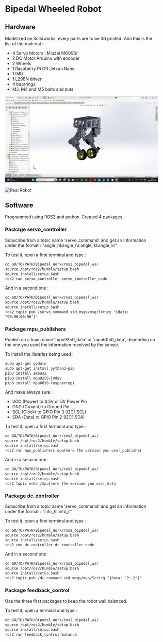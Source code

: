 # Bipedal Wheeled Robot

## Hardware

Modelized on Solidworks, every parts are to be 3d printed. And this is the list of the material : 

 - 4 Servo Motors : Miuzei MG996r
 - 2 DC Motor Arduino with encoder
 - 2 Wheels
 - 1 Raspberry Pi OR Jetson Nano
 - 1 IMU
 - 1 L298N driver
 - 4 bearrings
 - M3, M4 and M5 bolts and nuts

![CAD model](medias/bipedal_robot_cad.png)

![Real Robot](medias/bipedal_robot_real.png)

## Software

Programmed using ROS2 and python. Created 4 packages.

### Package servo_controller

Subscribe from a topic name 'servo_command' and get an information under the format : "angle_hl:angle_hr:angle_kl:angle_kr"

To test it, open a first terminal and type :

```
cd GO/TO/PATH/Bipedal_Work/ros2_bipedal_ws/
source /opt/ros2/humble/setup.bash
source install/setup.bash
ros2 run servo_controller servo_controller_node
```

And in a second one :
```
cd GO/TO/PATH/Bipedal_Work/ros2_bipedal_ws/
source /opt/ros2/humble/setup.bash
source install/setup.bash
ros2 topic pub /servo_command std_msgs/msg/String "{data: "90:90:90:90"}"
```

### Package mpu_publishers

Publish on a topic name 'mpu9250_data' or 'mpu6050_data', depending on the one you used the information received by the sensor.

To install the libraries being used :

```
sudo apt-get update
sudo apt-get install python3-pip
pip3 install smbus2
pip3 install mpu9250-jmdev
pip3 install mpu6050-raspberrypi
```

And make always sure : 

 - VCC (Power) to 3.3V or 5V Power Pin
 - GND (Ground) to Ground Pin
 - SCL (Clock) to GPIO Pin 3 (I2C1 SCL)
 - SDA (Data) to GPIO Pin 2 (I2C1 SDA)

To test it, open a first terminal and type :

```
cd GO/TO/PATH/Bipedal_Work/ros2_bipedal_ws/
source /opt/ros2/humble/setup.bash
source install/setup.bash
ros2 run mpu_publishers mpu[here the version you use]_publisher
```

And in a second one :
```
cd GO/TO/PATH/Bipedal_Work/ros2_bipedal_ws/
source /opt/ros2/humble/setup.bash
source install/setup.bash
ros2 topic echo /mpu[here the version you use]_data
```

### Package dc_controller

Subscribe from a topic name 'servo_command' and get an information under the format : "info_hl:info_r"

To test it, open a first terminal and type :

```
cd GO/TO/PATH/Bipedal_Work/ros2_bipedal_ws/
source /opt/ros2/humble/setup.bash
source install/setup.bash
ros2 run dc_controller dc_controller_node
```

And in a second one :
```
cd GO/TO/PATH/Bipedal_Work/ros2_bipedal_ws/
source /opt/ros2/humble/setup.bash
source install/setup.bash
ros2 topic pub /dc_command std_msgs/msg/String "{data: "2:-2"}"
```

### Package feedback_control

Use the three first packages to keep the robot well balanced.

To test it, open a terminal and type :

```
cd GO/TO/PATH/Bipedal_Work/ros2_bipedal_ws/
source /opt/ros2/humble/setup.bash
source install/setup.bash
ros2 run feedback_control balance
```

